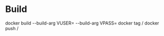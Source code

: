 # Build
  docker build <git repo> --build-arg VUSER=<user> --build-arg VPASS=<pass>
  docker tag <container-id> <docker name>/<repo>
  docker push <docker name>/<repo>
